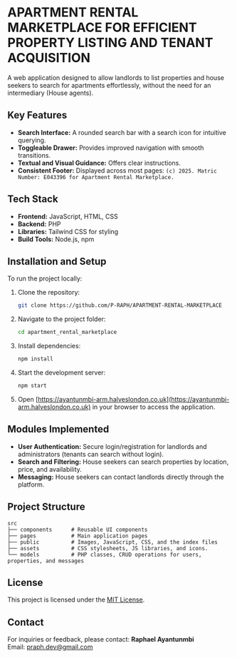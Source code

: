 # APARTMENT RENTAL MARKETPLACE FOR EFFICIENT PROPERTY LISTING AND TENANT ACQUISITION

A web application designed to allow landlords to list properties and house seekers to search for apartments effortlessly, without the need for an intermediary (House agents).

## Key Features
- **Search Interface:** A rounded search bar with a search icon for intuitive querying.
- **Toggleable Drawer:** Provides improved navigation with smooth transitions.
- **Textual and Visual Guidance:** Offers clear instructions.
- **Consistent Footer:** Displayed across most pages: `(c) 2025. Matric Number: E043396 for Apartment Rental Marketplace.`

## Tech Stack
- **Frontend:** JavaScript, HTML, CSS
- **Backend:** PHP 
- **Libraries:** Tailwind CSS for styling
- **Build Tools:** Node.js, npm

## Installation and Setup
To run the project locally:

1. Clone the repository:
   ```bash
   git clone https://github.com/P-RAPH/APARTMENT-RENTAL-MARKETPLACE
   ```
2. Navigate to the project folder:
   ```bash
   cd apartment_rental_marketplace
   ```
3. Install dependencies:
   ```bash
   npm install
   ```
4. Start the development server:
   ```bash
   npm start
   ```
5. Open [https://ayantunmbi-arm.halveslondon.co.uk](https://ayantunmbi-arm.halveslondon.co.uk) in your browser to access the application.

## Modules Implemented
- **User Authentication:** Secure login/registration for landlords and administrators (tenants can search without login).
- **Search and Filtering:** House seekers can search properties by location, price, and availability.
- **Messaging:** House seekers can contact landlords directly through the platform.

## Project Structure
```
src
├── components      # Reusable UI components
├── pages           # Main application pages
├── public          # Images, JavaScript, CSS, and the index files
├── assets          # CSS stylesheets, JS libraries, and icons.
└── models          # PHP classes, CRUD operations for users, properties, and messages
```

## License
This project is licensed under the [MIT License](LICENSE).

## Contact
For inquiries or feedback, please contact:
**Raphael Ayantunmbi**  
Email: [praph.dev@gmail.com](mailto:praph.dev@gmail.com)

